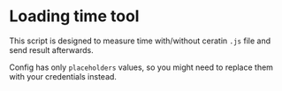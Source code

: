 # Loading time tool

This script is designed to measure time with/without ceratin `.js` file and send result afterwards.

Config has only `placeholders` values, so you might need to replace them with your credentials instead.
